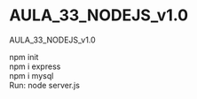 # AULA_33_NODEJS_v1.0
AULA_33_NODEJS_v1.0

npm init<br>
npm i express<br>
npm i mysql<br>
Run: node server.js<br>
